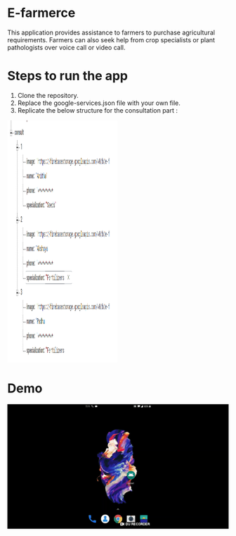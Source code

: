 # E-farmerce
This application provides assistance to farmers to purchase agricultural requirements. Farmers can also seek help from crop specialists or plant pathologists over voice call or video call.
# Steps to run the app
1. Clone the repository.
2. Replace the google-services.json file with your own file.
3. Replicate the below structure for the consultation part :

<img src="https://github.com/Anitha-Selvan/E-Farmerce/blob/master/ss.png" width="250" height="550">

# Demo

![](E-Farmerce.gif)

